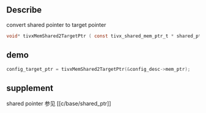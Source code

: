 ## Describe

convert shared pointer to target pointer

```c
void* tivxMemShared2TargetPtr ( const tivx_shared_mem_ptr_t * shared_ptr )
```

## demo


```c
config_target_ptr = tivxMemShared2TargetPtr(&config_desc->mem_ptr);
```

## supplement

shared pointer 参见 [[c/base/shared_ptr]]